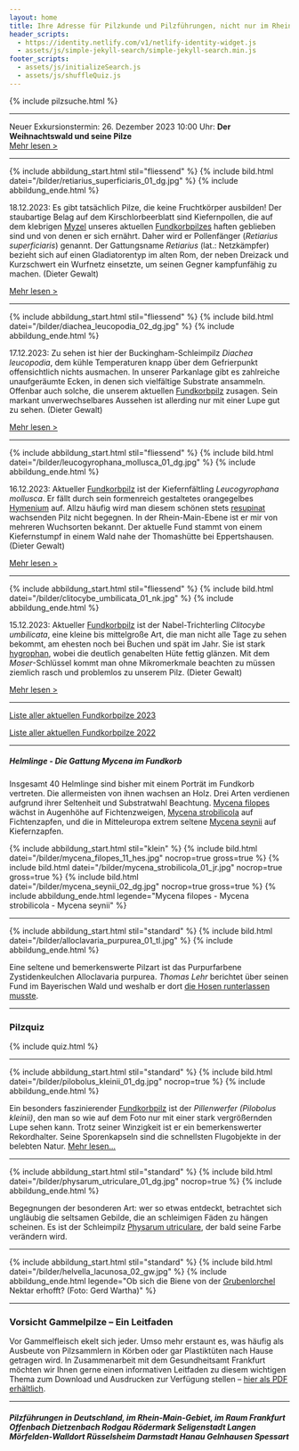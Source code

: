```yaml
---
layout: home
title: Ihre Adresse für Pilzkunde und Pilzführungen, nicht nur im Rhein-Main-Gebiet
header_scripts:
  - https://identity.netlify.com/v1/netlify-identity-widget.js
  - assets/js/simple-jekyll-search/simple-jekyll-search.min.js
footer_scripts:
  - assets/js/initializeSearch.js
  - assets/js/shuffleQuiz.js
---
```

{% include pilzsuche.html %}

- - -

Neuer Exkursionstermin: 26. Dezember 2023 10:00 Uhr: **Der Weihnachtswald und seine Pilze**\
[Mehr lesen >](/termine)

- - -

{% include abbildung_start.html stil="fliessend" %}
{% include bild.html datei="/bilder/retiarius_superficiaris_01_dg.jpg" %}
{% include abbildung_ende.html %}

18.12.2023: Es gibt tatsächlich Pilze, die keine Fruchtkörper ausbilden! Der staubartige Belag auf dem Kirschlorbeerblatt sind Kiefernpollen, die auf dem klebrigen [Myzel](<Myzel "Glossar">) unseres aktuellen [Fundkorbpilzes](AA "Glossar-") haften geblieben sind und von denen er sich ernährt. Daher wird er Pollenfänger (*Retiarius superficiaris*) genannt. Der Gattungsname *Retiarius* (lat.: Netzkämpfer) bezieht sich auf einen Gladiatorentyp im alten Rom, der neben Dreizack und Kurzschwert ein Wurfnetz einsetzte, um seinen Gegner kampfunfähig zu machen. (Dieter Gewalt)

[Mehr lesen >](/pilze/retiarius-superficiaris-pollenfänger)

<div style="clear:  both"></div>   

- - -

{% include abbildung_start.html stil="fliessend" %}
{% include bild.html datei="/bilder/diachea_leucopodia_02_dg.jpg" %}
{% include abbildung_ende.html %}

17.12.2023: Zu sehen ist hier der Buckingham-Schleimpilz *Diachea leucopodia*, dem kühle Temperaturen knapp über dem Gefrierpunkt offensichtlich nichts ausmachen. In unserer Parkanlage gibt es zahlreiche unaufgeräumte Ecken, in denen sich vielfältige Substrate ansammeln. Offenbar auch solche, die unserem aktuellen [Fundkorbpilz](AA "Glossar-") zusagen. Sein markant unverwechselbares Aussehen ist allerding nur mit einer Lupe gut zu sehen. (Dieter Gewalt)

[Mehr lesen >](/pilze/diachaea-leucopodia-buckingham-schleimpilz)

<div style="clear:  both"></div>

- - -

{% include abbildung_start.html stil="fliessend" %}
{% include bild.html datei="/bilder/leucogyrophana_mollusca_01_dg.jpg" %}
{% include abbildung_ende.html %}

16.12.2023: Aktueller [Fundkorbpilz](AA "Glossar-") ist der Kiefernfältling *Leucogyrophana mollusca*. Er fällt durch sein formenreich gestaltetes orangegelbes [Hymenium](Hymenium "Glossar") auf. Allzu häufig wird man diesem schönen stets [resupinat](resupinat "Glossar") wachsenden Pilz nicht begegnen. In der Rhein-Main-Ebene ist er mir von mehreren Wuchsorten bekannt. Der aktuelle Fund stammt von einem Kiefernstumpf in einem Wald nahe der Thomashütte bei Eppertshausen. (Dieter Gewalt)

[ Mehr lesen >](/pilze/leucogyrophana-mollusca-kiefernfältling)

<div style="clear:  both"></div>

- - -

{% include abbildung_start.html stil="fliessend" %}
{% include bild.html datei="/bilder/clitocybe_umbilicata_01_nk.jpg" %}
{% include abbildung_ende.html %}

15.12.2023: Aktueller [Fundkorbpilz](AA "Glossar-") ist der Nabel-Trichterling *Clitocybe umbilicata*, eine kleine bis mittelgroße Art, die man nicht alle Tage zu sehen bekommt, am ehesten noch bei Buchen und spät im Jahr. Sie ist stark [hygrophan](hygrophan "Glossar"), wobei die deutlich genabelten Hüte fettig glänzen. Mit dem *Moser*-Schlüssel kommt man ohne Mikromerkmale beachten zu müssen ziemlich rasch und problemlos zu unserem Pilz. (Dieter Gewalt)

[Mehr lesen >](/pilze/clitocybe-umbilicata-nabel-trichterling)

<div style="clear:  both"></div>

- - -

[Liste aller aktuellen Fundkorbpilze 2023](/artikel/liste-aller-aktuellen-fundkorbpilze-2023.html)

[Liste aller aktuellen Fundkorbpilze 2022](/artikel/liste-aller-aktuellen-fundkorbpilze-2022.html)

- - -

##### Helmlinge - Die Gattung *Mycena* im Fundkorb

Insgesamt 40 Helmlinge sind bisher mit einem Porträt im Fundkorb vertreten. Die allermeisten von ihnen wachsen an Holz. Drei Arten verdienen aufgrund ihrer Seltenheit und Substratwahl Beachtung. [Mycena filopes](/pilze/mycena-filopes-zerbrechlicher-fadenhelmling) wächst in Augenhöhe auf Fichtenzweigen, [Mycena strobilicola](/pilze/mycena-strobilicola-fichtenzapfenhelmling) auf Fichtenzapfen, und die in Mitteleuropa extrem seltene [Mycena seynii](/pilze/mycena-seynii-mediterraner-kiefernzapfenhelmling) auf Kiefernzapfen.

{% include abbildung_start.html stil="klein" %}
{% include bild.html datei="/bilder/mycena_filopes_11_hes.jpg" nocrop=true gross=true %}
{% include bild.html datei="/bilder/mycena_strobilicola_01_jr.jpg" nocrop=true gross=true %}
{% include bild.html datei="/bilder/mycena_seynii_02_dg.jpg" nocrop=true gross=true %}
{% include abbildung_ende.html legende="Mycena filopes - Mycena strobilicola - Mycena seynii" %}

- - -

{% include abbildung_start.html stil="standard" %}
{% include bild.html datei="/bilder/alloclavaria_purpurea_01_tl.jpg" %}
{% include abbildung_ende.html %}

Eine seltene und bemerkenswerte Pilzart ist das Purpurfarbene Zystidenkeulchen Alloclavaria purpurea. *Thomas Lehr* berichtet über seinen Fund im Bayerischen Wald und weshalb er dort [die Hosen runterlassen musste](/pilze/alloclavaria-purpurea-purpurfarbenes-zystidenkeulchen).

- - -

### Pilzquiz

{% include quiz.html %}

- - -

{% include abbildung_start.html stil="standard" %}
{% include bild.html datei="/bilder/pilobolus_kleinii_01_dg.jpg" nocrop=true %}
{% include abbildung_ende.html %}

Ein besonders faszinierender [Fundkorbpilz](AA "Glossar-") ist der *Pillenwerfer (Pilobolus kleinii)*, den man so wie auf dem Foto nur mit einer stark vergrößernden Lupe sehen kann. Trotz seiner Winzigkeit ist er ein bemerkenswerter Rekordhalter. Seine Sporenkapseln sind die schnellsten Flugobjekte in der belebten Natur. [Mehr lesen...](/pilze/pilobolus-kleinii-pillenwerfer)

- - -

{% include abbildung_start.html stil="standard" %}
{% include bild.html datei="/bilder/physarum_utriculare_01_dg.jpg" nocrop=true %}
{% include abbildung_ende.html %}

Begegnungen der besonderen Art: wer so etwas entdeckt, betrachtet sich ungläubig die seltsamen Gebilde, die an schleimigen Fäden zu hängen scheinen. Es ist der Schleimpilz [Physarum utriculare](/pilze/physarum-utriculare-fadenfruchtschleimpilz), der bald seine Farbe verändern wird.

- - -

{% include abbildung_start.html stil="standard" %}
{% include bild.html datei="/bilder/helvella_lacunosa_02_gw.jpg" %}
{% include abbildung_ende.html legende="Ob sich die Biene von der <a href='/pilze/helvella-lacunosa-grubenlorchel'>Grubenlorchel</a> Nektar erhofft?  (Foto: Gerd Wartha)" %}

- - -

### Vorsicht Gammelpilze – Ein Leitfaden

Vor Gammelfleisch ekelt sich jeder. Umso mehr erstaunt es, was häufig als Ausbeute von Pilzsammlern in Körben oder gar Plastiktüten nach Hause getragen wird. In Zusammenarbeit mit dem Gesundheitsamt Frankfurt möchten wir Ihnen gerne einen informativen Leitfaden zu diesem wichtigen Thema zum Download und Ausdrucken zur Verfügung stellen – [hier als PDF erhältlich](/assets/docs/Fundkorb.de-Gammelpilze.pdf).

- - -

##### Pilzführungen in Deutschland, im Rhein-Main-Gebiet, im Raum Frankfurt Offenbach Dietzenbach Rodgau Rödermark Seligenstadt Langen Mörfelden-Walldort Rüsselsheim Darmstadt Hanau Gelnhausen Spessart